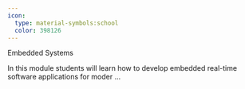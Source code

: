 ```yaml
---
icon:
  type: material-symbols:school
  color: 398126
---
```


Embedded Systems

In this module students will learn how to develop embedded real-time software applications for moder ... 
